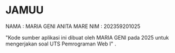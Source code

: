 # JAMUU

NAMA : MARIA GENI ANITA MARE
NIM  : 202359201025

"Kode sumber aplikasi ini dibuat oleh MARIA GENI pada 2025 untuk mengerjakan soal UTS Pemrograman Web I" .
